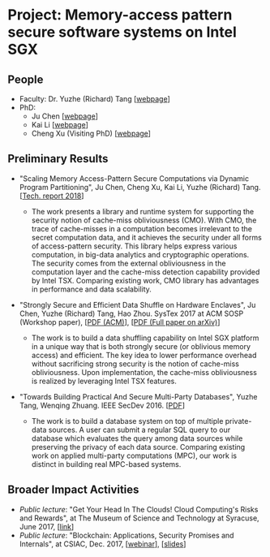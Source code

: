 # Project: Memory-access pattern secure software systems on Intel SGX

## People

- Faculty: Dr. Yuzhe (Richard) Tang [[webpage](http://ecs.syr.edu/faculty/yuzhe)]
- PhD:
    - Ju Chen [[webpage](http://chenju2k6.github.io/)]
    - Kai Li [[webpage](http://likai1993.github.io/)]
    - Cheng Xu (Visiting PhD) [[webpage](https://xuc.me/)]

## Preliminary Results

- "Scaling Memory Access-Pattern Secure Computations via Dynamic Program Partitioning", Ju Chen, Cheng Xu, Kai Li, Yuzhe (Richard) Tang. [[Tech. report 2018](http://tristartom.github.io/docs/tr18-cmo.pdf)]

    - The work presents a library and runtime system for supporting the security notion of cache-miss obliviousness (CMO). With CMO, the trace of cache-misses in a computation becomes irrelevant to the secret computation data, and it achieves the security under all forms of access-pattern security. This library helps express various computation, in big-data analytics and cryptographic operations. The security comes from the external obliviousness in the computation layer and the cache-miss detection capability provided by Intel TSX. Comparing existing work, CMO library has advantages in performance and data scalability.
- "Strongly Secure and Efficient Data Shuffle on Hardware Enclaves", Ju Chen, Yuzhe (Richard) Tang, Hao Zhou. SysTex 2017 at ACM SOSP (Workshop paper), [[PDF (ACM)](https://dl.acm.org/citation.cfm?doid=3152701.3152708)], [[PDF (Full paper on arXiv)](https://arxiv.org/abs/1711.04243)]
    - The work is to build a data shuffling capability on Intel SGX platform in a unique way that is both strongly secure (or oblivious memory access) and efficient. The key idea to lower performance overhead without sacrificing strong security is the notion of cache-miss obliviousness. Upon implementation, the cache-miss obliviousness is realized by leveraging Intel TSX features. 
- "Towards Building Practical And Secure Multi-Party Databases", Yuzhe Tang, Wenqing Zhuang. IEEE SecDev 2016. [[PDF](http://cybersec-prod.s3.amazonaws.com/secdev/wp-content/uploads/2016/10/05211506/secdev16-final37.pdf)]
    - The work is to build a database system on top of multiple private-data sources. A user can submit a regular SQL query to our database which evaluates the query among data sources while preserving the privacy of each data source. Comparing existing work on applied multi-party computations (MPC), our work is distinct in building real MPC-based systems.

## Broader Impact Activities

- *Public lecture*: "Get Your Head In The Clouds! Cloud Computing's Risks and Rewards", at The Museum of Science and Technology at Syracuse, June 2017, [[link](http://www.cnyo.org/tag/yuzhe-tang-ph-d/)]
- *Public lecture*: "Blockchain: Applications, Security Promises and Internals", at CSIAC, Dec. 2017, [[webinar](https://www.csiac.org/event/blockchain-applications-security-promises-and-internals/)], [[slides](http://tristartom.github.io/docs/csiac17.pdf)]



